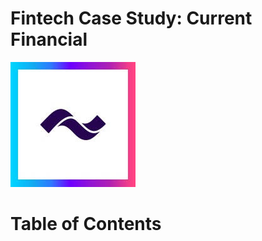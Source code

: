 # Fintech Case Study: Current Financial

![This is Current image](current.jpg)

# Table of Contents
